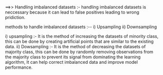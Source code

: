 ==>>   Handling imbalanced datasets :- handling imbalanced datasets is neccessary because it can lead to false positives leading to wrong pridiction.

methods to handle imbalanced datasets :--
i) Upsampling
ii) Downsampling

i) upsampling :- It is the method of increasing the datasets of minority class, this can be done by creating artificial points that are similar to the existing data.
ii) Dowsampling :- It is the method of decreasing the datasets of majority class, this can be done by randomly removing observations from the majority class to prevent its signal from dominating the learning algorithm,
                   It can help correct imbalanced data and improve model performance.
    



